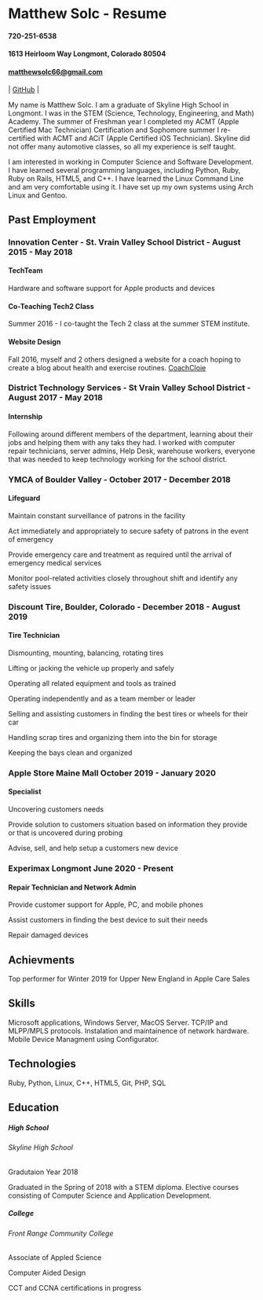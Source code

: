 Matthew Solc - Resume
====== 
#### 720-251-6538
#### 1613 Heirloom Way Longmont, Colorado 80504
#### matthewsolc66@gmail.com

| [GitHub](https://github.com/matthewsolc66 "GitHub") |

My name is Matthew Solc. I am a graduate of Skyline High School in Longmont. I was in the STEM (Science, Technology, Engineering, and Math) Academy. The summer of Freshman year I completed my ACMT (Apple Certified Mac Technician) Certification and Sophomore summer I re-certified with ACMT and ACiT (Apple Certified iOS Technician). Skyline did not offer many automotive classes, so all my experience is self taught.  

I am interested in working in Computer Science and Software Development. I have learned several programming languages, including Python, Ruby, Ruby on Rails, HTML5, and C++. I have learned the Linux Command Line and am very comfortable using it. I have set up my own systems using Arch Linux and Gentoo.  

Past Employment
------

### Innovation Center - St. Vrain Valley School District - August 2015 - May 2018

#### TechTeam 
Hardware and software support for Apple products and devices
#### Co-Teaching Tech2 Class
Summer 2016 - I co-taught the Tech 2 class at the summer STEM institute.
#### Website Design
Fall 2016, myself and 2 others designed a website for a coach hoping to create a blog about health and exercise routines. 
[CoachCloie](http://coachcloie.com "CoachCloie")

### District Technology Services - St Vrain Valley School District - August 2017 - May 2018

#### Internship
Following around different members of the department, learning about their jobs and helping them with any taks they had. 
I worked with computer repair technicians, server admins, Help Desk, warehouse workers, everyone that was needed to keep technology working for the school district. 

### YMCA of Boulder Valley - October 2017 - December 2018

#### Lifeguard
Maintain constant surveillance of patrons in the facility

Act immediately and appropriately to secure safety of patrons in the event of emergency

Provide emergency care and treatment as required until the arrival of emergency medical services

Monitor pool-related activities closely throughout shift and identify any safety issues

### Discount Tire, Boulder, Colorado - December 2018 - August 2019

#### Tire Technician
Dismounting, mounting, balancing, rotating tires

Lifting or jacking the vehicle up properly and safely

Operating all related equipment and tools as trained

Operating independently and as a team member or leader

Selling and assisting customers in finding the best tires or wheels for their car

Handling scrap tires and organizing them into the bin for storage

Keeping the bays clean and organized

### Apple Store Maine Mall October 2019 - January 2020

#### Specialist
Uncovering customers needs

Provide solution to customers situation based on information they provide or that is uncovered during probing

Advise, sell, and help setup a customers new device

### Experimax Longmont June 2020 - Present
#### Repair Technician and Network Admin
Provide customer support for Apple, PC, and mobile phones

Assist customers in finding the best device to suit their needs

Repair damaged devices



Achievments
------

Top performer for Winter 2019 for Upper New England in Apple Care Sales


Skills
------

Microsoft applications, Windows Server, MacOS Server. TCP/IP and MLPP/MPLS protocols. Instalation and maintainence of network hardware. Mobile Device Managment using Configurator.

Technologies
------

Ruby, Python, Linux, C++, HTML5, Git, PHP, SQL

Education
------

##### High School
###### Skyline High School

Gradutaion Year 2018

Graduated in the Spring of 2018 with a STEM diploma. Elective courses consisting of Computer Science and Application Development. 

##### College
###### Front Range Community College

Associate of Appled Science

Computer Aided Design

CCT and CCNA certifications in progress



